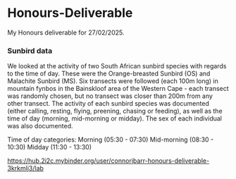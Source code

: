 # Honours-Deliverable
My Honours deliverable for 27/02/2025. 

### Sunbird data
We looked at the activity of two South African sunbird species with regards to the time of day. These were the Orange-breasted Sunbird (OS) and Malachite Sunbird (MS). Six transects were followed (each 100m long) in mountain fynbos in the Bainskloof area of the Western Cape - each transect was randomly chosen, but no transect was closer than 200m from any other transect. 
The activity of each sunbird species was documented (either calling, resting, flying, preening, chasing or feeding), as well as the time of day (morning, mid-morning or midday). The sex of each individual was also documented.

Time of day categories:
Morning (05:30 - 07:30)
Mid-morning (08:30 - 10:30)
Midday (11:30 - 13:30)

https://hub.2i2c.mybinder.org/user/connorjbarr-honours-deliverable-3krkmlj3/lab
